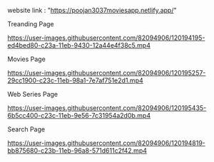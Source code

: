 
website link : "https://poojan3037moviesapp.netlify.app/"


Treanding Page

https://user-images.githubusercontent.com/82094906/120194195-ed4bed80-c23a-11eb-9430-12a44e4f38c5.mp4

Movies Page


https://user-images.githubusercontent.com/82094906/120195257-29cc1900-c23c-11eb-98a1-7e7af751e2d1.mp4

Web Series Page


https://user-images.githubusercontent.com/82094906/120195435-6b5cc400-c23c-11eb-9e56-7c31954a2d0b.mp4




Search Page


https://user-images.githubusercontent.com/82094906/120194819-bb875680-c23b-11eb-96a8-571d611c2f42.mp4


